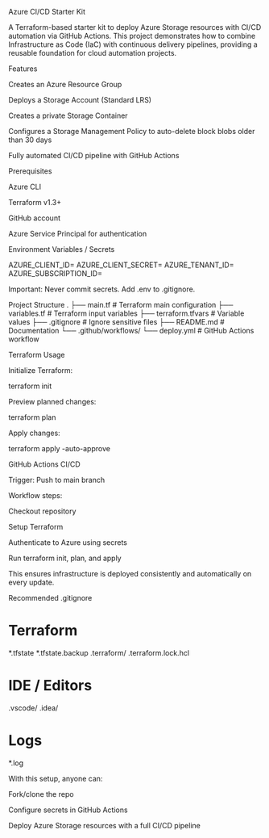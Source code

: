 Azure CI/CD Starter Kit

A Terraform-based starter kit to deploy Azure Storage resources with CI/CD automation via GitHub Actions.
This project demonstrates how to combine Infrastructure as Code (IaC) with continuous delivery pipelines, providing a reusable foundation for cloud automation projects.

Features

Creates an Azure Resource Group

Deploys a Storage Account (Standard LRS)

Creates a private Storage Container

Configures a Storage Management Policy to auto-delete block blobs older than 30 days

Fully automated CI/CD pipeline with GitHub Actions

 Prerequisites

Azure CLI

Terraform v1.3+

GitHub account

Azure Service Principal for authentication

 Environment Variables / Secrets


AZURE_CLIENT_ID=<your-client-id>
AZURE_CLIENT_SECRET=<your-client-secret>
AZURE_TENANT_ID=<your-tenant-id>
AZURE_SUBSCRIPTION_ID=<your-subscription-id>


Important: Never commit secrets. Add .env to .gitignore.

 Project Structure
.
├── main.tf                 # Terraform main configuration
├── variables.tf            # Terraform input variables
├── terraform.tfvars        # Variable values
├── .gitignore              # Ignore sensitive files
├── README.md               # Documentation
└── .github/workflows/
    └── deploy.yml          # GitHub Actions workflow

Terraform Usage

Initialize Terraform:

terraform init


Preview planned changes:

terraform plan


Apply changes:

terraform apply -auto-approve

 GitHub Actions CI/CD

Trigger: Push to main branch

Workflow steps:

Checkout repository

Setup Terraform

Authenticate to Azure using secrets

Run terraform init, plan, and apply

This ensures infrastructure is deployed consistently and automatically on every update.

Recommended .gitignore
# Terraform
*.tfstate
*.tfstate.backup
.terraform/
.terraform.lock.hcl

# IDE / Editors
.vscode/
.idea/

# Logs
*.log

 With this setup, anyone can:

Fork/clone the repo

Configure secrets in GitHub Actions

Deploy Azure Storage resources with a full CI/CD pipeline